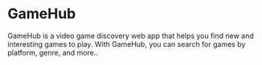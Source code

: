 # GameHub

GameHub is a video game discovery web app that helps you find new and interesting games to play. With GameHub, you can search for games by platform, genre, and more..
